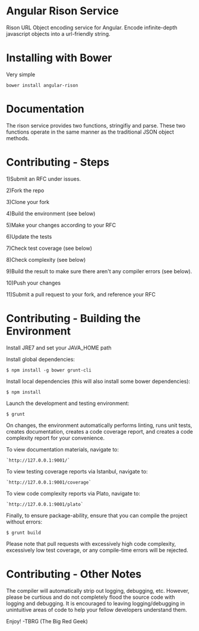 Angular Rison Service
=====================

Rison URL Object encoding service for Angular.  Encode infinite-depth javascript objects into a url-friendly string.

Installing with Bower
=====================
Very simple
    
    bower install angular-rison


Documentation
=============
The rison service provides two functions, stringifiy and parse.  These two functions operate in the same manner as the traditional JSON object methods.


Contributing - Steps
====================

1)Submit an RFC under issues.

2)Fork the repo

3)Clone your fork

4)Build the environment (see below)

5)Make your changes according to your RFC

6)Update the tests 

7)Check test coverage (see below)

8)Check complexity (see below) 

9)Build the result to make sure there aren't any compiler errors (see below).

10)Push your changes

11)Submit a pull request to your fork, and reference your RFC


Contributing - Building the Environment
=======================================

Install JRE7 and set your JAVA_HOME path

Install global dependencies:
    
    $ npm install -g bower grunt-cli

Install local dependencies (this will also install some bower dependencies):
    
    $ npm install

Launch the development and testing environment:
    
    $ grunt

On changes, the environment automatically performs linting, runs unit tests, creates documentation, creates a code coverage report, and creates a code complexity report for your convenience.

To view documentation materials, navigate to:

    `http://127.0.0.1:9001/`

To view testing coverage reports via Istanbul, navigate to:

    `http://127.0.0.1:9001/coverage`

To view code complexity reports via Plato, navigate to:

    `http://127.0.0.1:9001/plato`

Finally, to ensure package-ability, ensure that you can compile the project without errors:

    $ grunt build


Please note that pull requests with excessively high code complexity, excessively low test coverage, or any compile-time errors will be rejected.


Contributing - Other Notes
==========================

The compiler will automatically strip out logging, debugging, etc.  However, please be curtious and do not completely flood the source code with logging and debugging.  It is encouraged to leaving logging/debugging in unintuitive areas of code to help your fellow developers understand them.

Enjoy!
-TBRG (The Big Red Geek)
